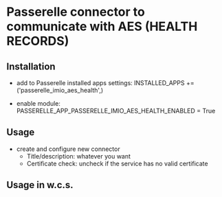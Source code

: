 Passerelle connector to communicate with AES (HEALTH RECORDS)
=============================================================

Installation
------------

 - add to Passerelle installed apps settings:
   INSTALLED_APPS += ('passerelle_imio_aes_health',)

 - enable module:
   PASSERELLE_APP_PASSERELLE_IMIO_AES_HEALTH_ENABLED = True


Usage
-----

 - create and configure new connector
   - Title/description: whatever you want
   - Certificate check: uncheck if the service has no valid certificate


Usage in w.c.s.
---------------

